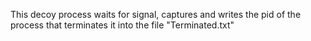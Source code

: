 This decoy process waits for signal, captures and writes the pid of the process that terminates it into the file "Terminated.txt"
